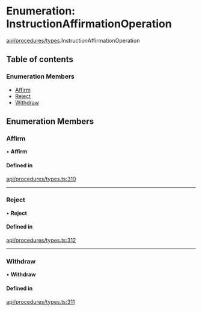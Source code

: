 # Enumeration: InstructionAffirmationOperation

[api/procedures/types](../wiki/api.procedures.types).InstructionAffirmationOperation

## Table of contents

### Enumeration Members

- [Affirm](../wiki/api.procedures.types.InstructionAffirmationOperation#affirm)
- [Reject](../wiki/api.procedures.types.InstructionAffirmationOperation#reject)
- [Withdraw](../wiki/api.procedures.types.InstructionAffirmationOperation#withdraw)

## Enumeration Members

### Affirm

• **Affirm**

#### Defined in

[api/procedures/types.ts:310](https://github.com/PolymathNetwork/polymesh-sdk/blob/c6fe1be3/src/api/procedures/types.ts#L310)

___

### Reject

• **Reject**

#### Defined in

[api/procedures/types.ts:312](https://github.com/PolymathNetwork/polymesh-sdk/blob/c6fe1be3/src/api/procedures/types.ts#L312)

___

### Withdraw

• **Withdraw**

#### Defined in

[api/procedures/types.ts:311](https://github.com/PolymathNetwork/polymesh-sdk/blob/c6fe1be3/src/api/procedures/types.ts#L311)
